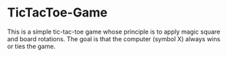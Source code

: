 # TicTacToe-Game

This is a simple tic-tac-toe game whose principle is to apply magic square and board rotations. The goal is that the computer (symbol X) always wins or ties the game.
